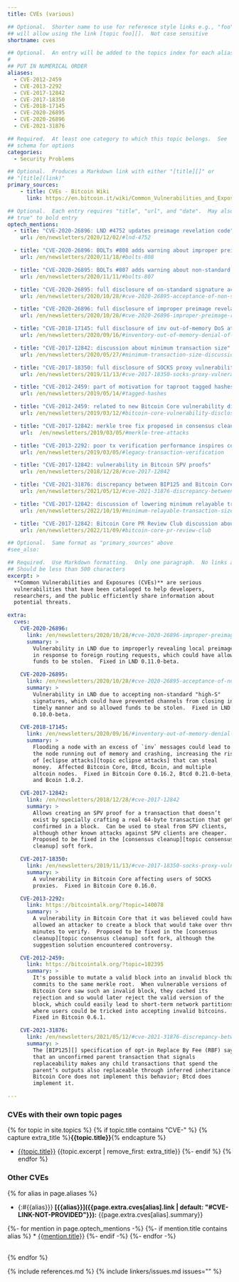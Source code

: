 ```yaml
---
title: CVEs (various)

## Optional.  Shorter name to use for reference style links e.g., "foo"
## will allow using the link [topic foo][].  Not case sensitive
shortname: cves

## Optional.  An entry will be added to the topics index for each alias
#
## PUT IN NUMERICAL ORDER
aliases:
  - CVE-2012-2459
  - CVE-2013-2292
  - CVE-2017-12842
  - CVE-2017-18350
  - CVE-2018-17145
  - CVE-2020-26895
  - CVE-2020-26896
  - CVE-2021-31876

## Required.  At least one category to which this topic belongs.  See
## schema for options
categories:
  - Security Problems

## Optional.  Produces a Markdown link with either "[title][]" or
## "[title](link)"
primary_sources:
    - title: CVEs - Bitcoin Wiki
      link: https://en.bitcoin.it/wiki/Common_Vulnerabilities_and_Exposures

## Optional.  Each entry requires "title", "url", and "date".  May also use "feature:
## true" to bold entry
optech_mentions:
  - title: "CVE-2020-26896: LND #4752 updates preimage revelation code"
    url: /en/newsletters/2020/12/02/#lnd-4752

  - title: "CVE-2020-26896: BOLTs #808 adds warning about improper preimage revelation"
    url: /en/newsletters/2020/11/18/#bolts-808

  - title: "CVE-2020-26895: BOLTs #807 adds warning about non-standard signatures"
    url: /en/newsletters/2020/11/11/#bolts-807

  - title: "CVE-2020-26895: full disclosure of on-standard signature acceptance"
    url: /en/newsletters/2020/10/28/#cve-2020-26895-acceptance-of-non-standard-signatures

  - title: "CVE-2020-26896: full disclosure of improper preimage revelation"
    url: /en/newsletters/2020/10/28/#cve-2020-26896-improper-preimage-revelation

  - title: "CVE-2018-17145: full disclosure of inv out-of-memory DoS attack"
    url: /en/newsletters/2020/09/16/#inventory-out-of-memory-denial-of-service-attack-invdos

  - title: "CVE-2017-12842: discussion about minimum transaction size"
    url: /en/newsletters/2020/05/27/#minimum-transaction-size-discussion

  - title: "CVE-2017-18350: full disclosure of SOCKS proxy vulnerability"
    url: /en/newsletters/2019/11/13/#cve-2017-18350-socks-proxy-vulnerability

  - title: "CVE-2012-2459: part of motivation for taproot tagged hashes"
    url: /en/newsletters/2019/05/14/#tagged-hashes

  - title: "CVE-2012-2459: related to new Bitcoin Core vulnerability disclosure"
    url: /en/newsletters/2019/03/12/#bitcoin-core-vulnerability-disclosure

  - title: "CVE-2017-12842: merkle tree fix proposed in consensus cleanup soft fork"
    url:  /en/newsletters/2019/03/05/#merkle-tree-attacks

  - title: "CVE-2013-2292: poor tx verification performance inspires consensus cleanup"
    url: /en/newsletters/2019/03/05/#legacy-transaction-verification

  - title: "CVE-2017-12842: vulnerability in Bitcoin SPV proofs"
    url: /en/newsletters/2018/12/28/#cve-2017-12842

  - title: "CVE-2021-31876: discrepancy between BIP125 and Bitcoin Core implementation"
    url: /en/newsletters/2021/05/12/#cve-2021-31876-discrepancy-between-bip125-and-bitcoin-core-implementation

  - title: "CVE-2017-12842: discussion of lowering minimum relayable transaction size"
    url: /en/newsletters/2022/10/19/#minimum-relayable-transaction-size

  - title: "CVE-2017-12842: Bitcoin Core PR Review Club discussion about lowering min relayable tx size"
    url: /en/newsletters/2022/11/09/#bitcoin-core-pr-review-club

## Optional.  Same format as "primary_sources" above
#see_also:

## Required.  Use Markdown formatting.  Only one paragraph.  No links allowed.
## Should be less than 500 characters
excerpt: >
  **Common Vulnerabilities and Exposures (CVEs)** are serious
  vulnerabilities that have been cataloged to help developers,
  researchers, and the public efficiently share information about
  potential threats.

extra:
  cves:
    CVE-2020-26896:
      link: /en/newsletters/2020/10/28/#cve-2020-26896-improper-preimage-revelation
      summary: >
        Vulnerability in LND due to improperly revealing local preimages
        in response to foreign routing requests, which could have allowed
        funds to be stolen.  Fixed in LND 0.11.0-beta.

    CVE-2020-26895:
      link: /en/newsletters/2020/10/28/#cve-2020-26895-acceptance-of-non-standard-signatures
      summary: >
        Vulnerability in LND due to accepting non-standard "high-S"
        signatures, which could have prevented channels from closing in a
        timely manner and so allowed funds to be stolen.  Fixed in LND
        0.10.0-beta.

    CVE-2018-17145:
      link: /en/newsletters/2020/09/16/#inventory-out-of-memory-denial-of-service-attack-invdos
      summary: >
        Flooding a node with an excess of `inv` messages could lead to
        the node running out of memory and crashing, increasing the risk
        of [eclipse attacks][topic eclipse attacks] that can steal
        money.  Affected Bitcoin Core, Btcd, Bcoin, and multiple
        altcoin nodes.  Fixed in Bitcoin Core 0.16.2, Btcd 0.21.0-beta,
        and Bcoin 1.0.2.

    CVE-2017-12842:
      link: /en/newsletters/2018/12/28/#cve-2017-12842
      summary: >
        Allows creating an SPV proof for a transaction that doesn’t
        exist by specially crafting a real 64-byte transaction that gets
        confirmed in a block.  Can be used to steal from SPV clients,
        although other known attacks against SPV clients are cheaper.
        Proposed to be fixed in the [consensus cleanup][topic consensus
        cleanup] soft fork.

    CVE-2017-18350:
      link: /en/newsletters/2019/11/13/#cve-2017-18350-socks-proxy-vulnerability
      summary: >
        A vulnerability in Bitcoin Core affecting users of SOCKS
        proxies.  Fixed in Bitcoin Core 0.16.0.

    CVE-2013-2292:
      link: https://bitcointalk.org/?topic=140078
      summary: >
        A vulnerability in Bitcoin Core that it was believed could have
        allowed an attacker to create a block that would take over three
        minutes to verify.  Proposed to be fixed in the [consensus
        cleanup][topic consensus cleanup] soft fork, although the
        suggestion solution encountered controversy.

    CVE-2012-2459:
      link: https://bitcointalk.org/?topic=102395
      summary: >
        It's possible to mutate a valid block into an invalid block that
        commits to the same merkle root.  When vulnerable versions of
        Bitcoin Core saw such an invalid block, they cached its
        rejection and so would later reject the valid version of the
        block, which could easily lead to short-term network partitions
        where users could be tricked into accepting invalid bitcoins.
        Fixed in Bitcoin 0.6.1.

    CVE-2021-31876:
      link: /en/newsletters/2021/05/12/#cve-2021-31876-discrepancy-between-bip125-and-bitcoin-core-implementation
      summary: >
        The [BIP125][] specification of opt-in Replace By Fee (RBF) says
        that an unconfirmed parent transaction that signals
        replaceability makes any child transactions that spend the
        parent’s outputs also replaceable through inferred inheritance.
        Bitcoin Core does not implement this behavior; Btcd does
        implement it.

---
```

### CVEs with their own topic pages

{% for topic in site.topics %}
  {% if topic.title contains "CVE-" %}
    {% capture extra_title %}**{{topic.title}}**{% endcapture %}
  * [{{topic.title}}]({{topic.url}}) {{topic.excerpt | remove_first: extra_title}}
  {%- endif %}
{% endfor %}

### Other CVEs
{% for alias in page.aliases %}
  * {:#{{alias}}} **[{{alias}}]({{page.extra.cves[alias].link | default: "#CVE-LINK-NOT-PROVIDED"}}):** {{page.extra.cves[alias].summary}}

  {%- for mention in page.optech_mentions -%}
    {%- if mention.title contains alias %}
      * [{{mention.title}}]({{mention.url}})
    {%- endif -%}
  {%- endfor -%}<br><br>

{% endfor %}

{% include references.md %}
{% include linkers/issues.md issues="" %}

